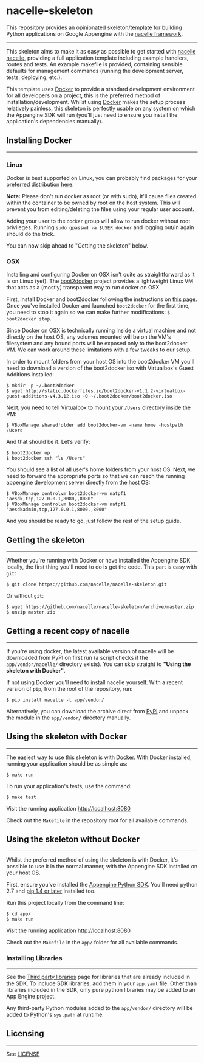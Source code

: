 # nacelle-skeleton

This repository provides an opinionated skeleton/template for building Python
applications on Google Appengine with the [nacelle framework][nacelle].

***

This skeleton aims to make it as easy as possible to get started with [nacelle]
[nacelle], providing a full application template including example handlers,
routes and tests. An example makefile is provided, containing sensible defaults
for management commands (running the development server, tests, deploying,
etc.).

This template uses [Docker][docker] to provide a standard development
environment for all developers on a project, this is the preferred method of
installation/development. Whilst using [Docker][docker] makes the setup process
relatively painless, this skeleton is perfectly usable on any system on which
the Appengine SDK will run (you'll just need to ensure you install the
application's dependencies manually).


## Installing Docker
***

### Linux

Docker is best supported on Linux, you can probably find packages for your
preferred distribution [here][docker_install].

**Note:** Please don't run docker as root (or with sudo), it'll cause files
created within the container to be owned by root on the host system. This will
prevent you from editing/deleting the files using your regular user account.

Adding your user to the `docker` group will allow to run docker without root
privileges. Running `sudo gpasswd -a $USER docker` and logging out/in again
should do the trick.

You can now skip ahead to "Getting the skeleton" below.

### OSX

Installing and configuring Docker on OSX isn't quite as straightforward as it
is on Linux (yet). The [boot2docker][boot2docker] project provides a
lightweight Linux VM that acts as a (mostly) transparent way to run docker on
OSX.

First, install Docker and boot2docker following the instructions on
[this page][docker_osx_install]. Once you've installed Docker and launched
`boot2docker` for the first time, you need to stop it again so we can make
further modifications: `$ boot2docker stop`.

Since Docker on OSX is technically running inside a virtual machine and not
directly on the host OS, any volumes mounted will be on the VM's filesystem
and any bound ports will be exposed only to the boot2docker VM. We can work
around these limitations with a few tweaks to our setup.

In order to mount folders from your host OS into the boot2docker VM you'll
need to download a version of the boot2docker iso with Virtualbox's Guest
Additions installed:

    $ mkdir -p ~/.boot2docker
    $ wget http://static.dockerfiles.io/boot2docker-v1.1.2-virtualbox-guest-additions-v4.3.12.iso -O ~/.boot2docker/boot2docker.iso

Next, you need to tell Virtualbox to mount your `/Users` directory inside the
VM:

    $ VBoxManage sharedfolder add boot2docker-vm -name home -hostpath /Users

And that should be it. Let’s verify:

    $ boot2docker up
    $ boot2docker ssh "ls /Users"

You should see a list of all user's home folders from your host OS. Next, we
need to forward the appropriate ports so that we can reach the running
appengine development server directly from the host OS:

    $ VBoxManage controlvm boot2docker-vm natpf1 "aesdk,tcp,127.0.0.1,8080,,8080"
    $ VBoxManage controlvm boot2docker-vm natpf1 "aesdkadmin,tcp,127.0.0.1,8000,,8000"

And you should be ready to go, just follow the rest of the setup guide.


## Getting the skeleton
***

Whether you're running with Docker or have installed the Appengine SDK locally,
the first thing you'll need to do is get the code. This part is easy with
`git`:

    $ git clone https://github.com/nacelle/nacelle-skeleton.git

Or without `git`:

    $ wget https://github.com/nacelle/nacelle-skeleton/archive/master.zip
    $ unzip master.zip


## Getting a recent copy of nacelle
***

If you're using docker, the latest available version of nacelle will be
downloaded from PyPI on first run (a script checks if the
`app/vendor/nacelle/` directory exists). You can skip straight to **"Using the
skeleton with Docker"**.

If not using Docker you'll need to install nacelle yourself. With a recent
version of `pip`, from the root of the repository, run:

    $ pip install nacelle -t app/vendor/

Alternatively, you can download the archive direct from [PyPI][pypi] and unpack
the module in the `app/vendor/` directory manually.


## Using the skeleton with Docker
***

The easiest way to use this skeleton is with [Docker][docker]. With Docker
installed, running your application should be as simple as:

    $ make run

To run your application's tests, use the command:

    $ make test

Visit the running application [http://localhost:8080](http://localhost:8080)

Check out the `Makefile` in the repository root for all available commands.


## Using the skeleton without Docker
***

Whilst the preferred method of using the skeleton is with Docker, it's possible
to use it in the normal manner, with the Appengine SDK installed on your host
OS.

First, ensure you've installed the [Appengine Python SDK][sdkdl]. You'll need
python 2.7 and [pip 1.4 or later][pipdl] installed too.

Run this project locally from the command line:

   ```
   $ cd app/
   $ make run
   ```

Visit the running application [http://localhost:8080](http://localhost:8080)

Check out the `Makefile` in the `app/` folder for all available commands.


### Installing Libraries
***

See the [Third party libraries][thrdprty] page for libraries that are already
included in the SDK.  To include SDK libraries, add them in your `app.yaml`
file. Other than libraries included in the SDK, only pure python libraries may
be added to an App Engine project.

Any third-party Python modules added to the `app/vendor/` directory will be
added to Python's `sys.path` at runtime.


## Licensing
***

See [LICENSE](LICENSE)


[boot2docker]: http://boot2docker.io/  "boot2docker"
[docker]: https://docker.io  "Docker"
[docker_install]: https://docs.docker.com/installation/  "Docker Installation"
[docker_osx_install]: https://docs.docker.com/installation/mac/  "Docker Installation OSX"
[nacelle]: http://github.org/nacelle/nacelle  "nacelle"
[pipdl]: http://www.pip-installer.org/en/latest/installing.html  "Pip download"
[pypi]: https://pypi.python.org/pypi/nacelle  "nacelle on PyPI"
[sdkdl]: https://developers.google.com/appengine/downloads  "Appengine SDK"
[thrdprty]: https://developers.google.com/appengine/docs/python/tools/libraries27  "Appengine third-party libraries"
